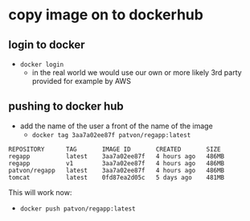 # copy image on to dockerhub

## login to docker

- `docker login`
  - in the real world we would use our own or more likely 3rd party provided for example by AWS

## pushing to docker hub
- add the name of the user a front of the name of the image 
  - `docker tag 3aa7a02ee87f patvon/regapp:latest`

```
REPOSITORY      TAG       IMAGE ID       CREATED       SIZE
regapp          latest    3aa7a02ee87f   4 hours ago   486MB
regapp          v1        3aa7a02ee87f   4 hours ago   486MB
patvon/regapp   latest    3aa7a02ee87f   4 hours ago   486MB
tomcat          latest    0fd87ea2d05c   5 days ago    481MB
```

This will work now:
- `docker push patvon/regapp:latest`

